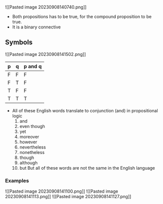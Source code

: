 ![[Pasted image 20230908140740.png]]
- Both propositions has to be true, for the compound proposition to be true.
- It is a binary connective
## Symbols
![[Pasted image 20230908141502.png]]


| p   | q   | p and q |
| --- | --- | ------- |
| F   | F   | F       |
| F   | T   | F       |
| T   | F   | F       |
| T   | T   | T        |


- All of these English words translate to conjunction (and) in propositional logic
	1. and
	2. even though
	3. yet
	4. moreover
	5. however
	6. nevertheless
	7. nonetheless
	8. though 
	9. although
	10. but
	But all of these words are not the same in the English language


### Examples

![[Pasted image 20230908141100.png]]
	![[Pasted image 20230908141113.png]]
	![[Pasted image 20230908141127.png]]

